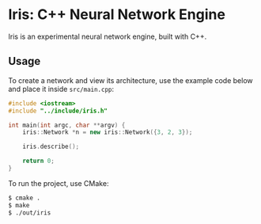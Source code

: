 # Iris: C++ Neural Network Engine

Iris is an experimental neural network engine, built with C++.

## Usage

To create a network and view its architecture, use the example code below and place it inside `src/main.cpp`:

```cpp
#include <iostream>
#include "../include/iris.h"

int main(int argc, char **argv) {
    iris::Network *n = new iris::Network({3, 2, 3});

    iris.describe();

    return 0;
}
```

To run the project, use CMake:

```sh
$ cmake .
$ make
$ ./out/iris
``` 
